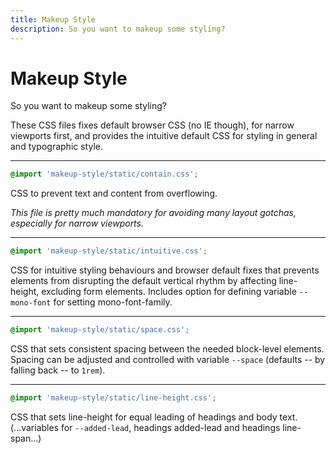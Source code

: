 ```yaml
---
title: Makeup Style
description: So you want to makeup some styling?
---
```


# Makeup Style

So you want to makeup some styling?

These CSS files fixes default browser CSS (no IE though), for narrow viewports first, and provides the intuitive default CSS for styling in general and typographic style.

---

```css
@import 'makeup-style/static/contain.css';
```

CSS to prevent text and content from overflowing.

*This file is pretty much mandatory for avoiding many layout gotchas, especially for narrow viewports.*

---

```css
@import 'makeup-style/static/intuitive.css';
```

CSS for intuitive styling behaviours and browser default fixes that prevents elements from disrupting the default vertical rhythm by affecting line-height, excluding form elements. Includes option for defining variable `--mono-font` for setting mono-font-family.

---

```css
@import 'makeup-style/static/space.css';
```

CSS that sets consistent spacing between the needed block-level elements. Spacing can be adjusted and controlled with variable `--space` (defaults -- by falling back -- to `1rem`).

---

```css
@import 'makeup-style/static/line-height.css';
```

CSS that sets line-height for equal leading of headings and body text. (...variables for `--added-lead`, headings added-lead and headings line-span...)

